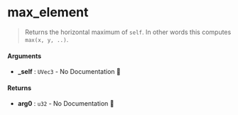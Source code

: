 # max\_element

>  Returns the horizontal maximum of `self`.
>  In other words this computes `max(x, y, ..)`.

#### Arguments

- **\_self** : `UVec3` \- No Documentation 🚧

#### Returns

- **arg0** : `u32` \- No Documentation 🚧